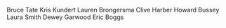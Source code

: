 Bruce Tate
Kris Kundert
Lauren Brongersma
Clive Harber
Howard Bussey
Laura Smith
Dewey Garwood
Eric Boggs
